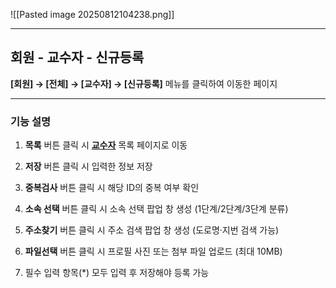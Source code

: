 ![[Pasted image 20250812104238.png]]

---


## 회원 - 교수자 - 신규등록

**[회원] → [전체] → [교수자] → [신규등록]** 메뉴를 클릭하여 이동한 페이지

---

### 기능 설명

1. **목록** 버튼 클릭 시 **[교수자](회원-교수자.md)** 목록 페이지로 이동
    
2. **저장** 버튼 클릭 시 입력한 정보 저장
    
3. **중복검사** 버튼 클릭 시 해당 ID의 중복 여부 확인
    
4. **소속 선택** 버튼 클릭 시 소속 선택 팝업 창 생성 (1단계/2단계/3단계 분류)
    
5. **주소찾기** 버튼 클릭 시 주소 검색 팝업 창 생성 (도로명·지번 검색 가능)
    
6. **파일선택** 버튼 클릭 시 프로필 사진 또는 첨부 파일 업로드 (최대 10MB)
    
7. 필수 입력 항목(*) 모두 입력 후 저장해야 등록 가능